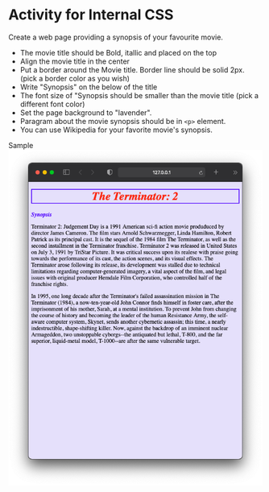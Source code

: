 # Activity for Internal CSS
Create a web page providing a synopsis of your favourite movie.
- The movie title should be Bold, itallic and placed on the top 
- Align the movie title in the center
- Put a border around the Movie title. Border line should be solid 2px. (pick a border color as you wish)
- Write "Synopsis" on the below of the title
- The font size of "Synopsis should be smaller than the movie title (pick a different font color)
- Set the page background to "lavender".
- Paragram about the movie synopsis should be in `<p>` element.
- You can use Wikipedia for your favorite movie's synopsis.

Sample
![image](./internalCSS_sample2.png "output")